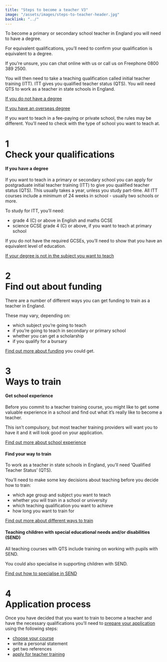 ```yaml
---
title: "Steps to become a teacher V3"
image: "/assets/images/steps-to-teacher-header.jpg"
backlink: "../"
---
```


<div class="content__right">
</div>

<div class="content__left">
  
  <p class="content-alert">To become a primary or secondary school teacher in England you will need to have a degree.</p>

  <p>For equivalent qualifications, you’ll need to confirm your qualification is equivalent to a degree.</p>

  <p>If you're unsure, you can chat online with us or call us on Freephone 0800 389 2500.</p> 

  <p>
    You will then need to take a teaching qualification called initial teacher training (ITT). ITT gives you qualified teacher status (QTS). You will need QTS to work as a teacher in state schools in England.
  </p>
  
  <p>
    <a href="./if-you-need-to-get-the-right-qualifications#if-you-dont-have-a-degree">If you do not have a degree</a>
  </p>

  <p>
    <a href="./if-you-need-to-get-the-right-qualifications#if-you-have-an-overseas-degree">If you have an overseas degree</a>
  </p>

  <p>
    If you want to teach in a fee-paying or private school, the rules may be different. You’ll need to check with the type of school you want to teach at.
  </p>

  <div class="steps-header" onclick="toggleCollapsable(1)">
    <h1>
      <div class="steps-header__number"><span>1</span></div>
      Check your qualifications
      <i id="collapsable-icon-1" class="fas fa-chevron-up"></i>
    </h1>
  </div>

  <div id="collapsable-content-1" class="collapsable">
    <h4>If you have a degree</h4>
    <p>
      If you want to teach in a primary or secondary school you can apply for postgraduate initial teacher training (ITT) to give you qualified teacher status (QTS).  This usually takes a year, unless you study part-time.  All ITT courses include a minimum of 24 weeks in school - usually two schools or more.
    </p>
    <p>
      To study for ITT, you’ll need:
    </p>
    <ul>
      <li>grade 4 (C) or above in English and maths GCSE</li>
      <li>science GCSE grade 4 (C) or above, if you want to teach at primary school</li>
    </ul>
    <p>
      If you do not have the required GCSEs, you’ll need to show that you have an equivalent level of education.
    </p>
    <a href="./if-you-need-to-get-the-right-qualifications#if-your-degree-is-not-in-the-subject-you-want-to-teach">If your degree is not in the subject you want to teach</a>
  </div>

  <div class="steps-header" onclick="toggleCollapsable(2)">
    <h1>
      <div class="steps-header__number"><span>2</span></div>
      Find out about funding
      <i id="collapsable-icon-2" class="fas fa-chevron-up"></i>
    </h1>
  </div>

  <div id="collapsable-content-2" class="collapsable">
    <p>
      There are a number of different ways you can get funding to train as a teacher in England.  
    </p>
    <p>
      These may vary, depending on: 
    </p>
    <ul>
      <li>which subject you’re going to teach</li>
      <li>if you’re going to teach in secondary or primary school</li>
      <li>whether you can get a scholarship</li>
      <li>if you qualify for a bursary</li>
    </ul>
    <p>
      <a href="../funding-your-training/index">Find out more about funding</a> you could get. 
    </p>
  </div>

  <div class="steps-header"  onclick="toggleCollapsable(3)">
    <h1>
      <div class="steps-header__number"><span>3</span></div>
      Ways to train
      <i id="collapsable-icon-3" class="fas fa-chevron-up"></i>
    </h1>
  </div>
  
  <div id="collapsable-content-3" class="collapsable">
    
  <h4>Get school experience</h4>
<p>Before you commit to a teacher training course, you might like to get some valuable experience in a school and find out what it’s really like to become a teacher.</p>  
<p>This isn’t compulsory, but most teacher training providers will want you to have it and it will look good on your application.</p>

<a href="school-experience">Find out more about school experience</a>

<h4>Find your way to train</h4>

<p>To work as a teacher in state schools in England, you’ll need ‘Qualified Teacher Status’ (QTS).</p>

<p>You’ll need to make some key decisions about teaching before you decide how to train:</p>

<ul>
<li>which age group and subject you want to teach</li>
<li>whether you will train in a school or university</li>
<li>which teaching qualification you want to achieve</li>
<li>how long you want to train for</li>
</ul>

<a href="ways-to-train">Find out more about different ways to train</a>


<h4>Teaching children with special educational needs and/or disabilities (SEND)</h4>
    <p>
      All teaching courses with QTS include training on working with pupils with SEND.
    </p>
    <p>
      You could also specialise in supporting children with SEND.
    </p>
    <a href="./choose-a-course-with-a-send-specialism">Find out how to specialise in SEND</a>

      
    
    
     
   
  </div>

  <div class="steps-header"  onclick="toggleCollapsable(4)">
    <h1>
      <div class="steps-header__number"><span>4</span></div>
      Application process
      <i id="collapsable-icon-4" class="fas fa-chevron-up"></i>
    </h1>
  </div>

  <div id="collapsable-content-4" class="collapsable">
    <p>
      Once you have decided that you want to train to become a teacher and have the necessary qualifications you’ll need to 
      <a href="https://qa.apply-for-teacher-training.education.gov.uk/candidate" target="_blank">prepare your application</a> using the following steps:
    </p>
    <ul>
      <li><a href="https://www.gov.uk/find-postgraduate-teacher-training-courses">choose your course</a></li>
      <li>write a personal statement</li>
      <li>get two references</li>
      <li><a href="https://qa.apply-for-teacher-training.education.gov.uk/candidate" target="_blank">apply for teacher training</a></li>
    </ul>
  </div>

</div>



